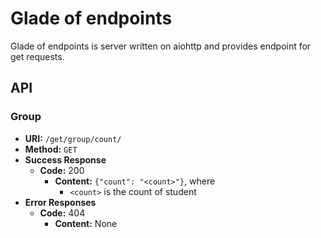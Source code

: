 # Glade of endpoints

Glade of endpoints is server written on aiohttp and provides endpoint for get requests.

## API

### Group

* **URI:** `/get/group/count/`
* **Method:** `GET`
* **Success Response**
  * **Code:** 200
    * **Content:** `{"count": "<count>"}`, where
      * `<count>` is the count of student
* **Error Responses**
  * **Code:** 404
    * **Content:** None
